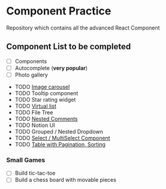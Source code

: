 # Component Practice

Repository which contains all the advanced React Component

## Component List to be completed

- [ ] Components
- [ ] Autocomplete (**very popular**)
- [ ] Photo gallery
- TODO [Image carousel](https://www.youtube.com/watch?v=5Mic8MAQ8CU&pp=ygUPY2Fyb3VzZWwgbGVzdGVy)
- TODO Tooltip component
- TODO Star rating widget
- TODO [Virtual list](https://www.youtube.com/watch?v=zydywxVupMk)
- TODO File Tree
- TODO [Nested Comments](https://www.youtube.com/watch?v=aIs6tBLfG_c)
- TODO Notion UI
- TODO Grouped / Nested Dropdown
- TODO [Select / MultiSelect Component](https://www.youtube.com/watch?v=bAJlYgeovlg&t=69s)
- TODO [Table with Pagination, Sorting](https://www.taniarascia.com/front-end-tables-sort-filter-paginate/)

### Small Games

- [ ] Build tic-tac-toe
- [ ] Build a chess board with movable pieces
